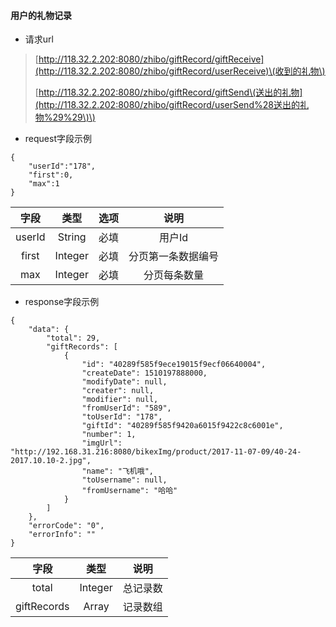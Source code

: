 #### 用户的礼物记录

* 请求url

> [http://118.32.2.202:8080/zhibo/giftRecord/giftReceive](http://118.32.2.202:8080/zhibo/giftRecord/userReceive)\(收到的礼物\)
>
> [http://118.32.2.202:8080/zhibo/giftRecord/giftSend\(送出的礼物](http://118.32.2.202:8080/zhibo/giftRecord/userSend%28送出的礼物%29%29\)\)

* request字段示例

```
{
    "userId":"178",
    "first":0,
    "max":1
}
```

| 字段 | 类型 | 选项 | 说明 |
| :---: | :---: | :---: | :---: |
| userId | String | 必填 | 用户Id |
| first | Integer | 必填 | 分页第一条数据编号 |
| max | Integer | 必填 | 分页每条数量 |

* response字段示例

```
{
    "data": {
        "total": 29,
        "giftRecords": [
            {
                "id": "40289f585f9ece19015f9ecf06640004",
                "createDate": 1510197888000,
                "modifyDate": null,
                "creater": null,
                "modifier": null,
                "fromUserId": "589",
                "toUserId": "178",
                "giftId": "40289f585f9420a6015f9422c8c6001e",
                "number": 1,
                "imgUrl": "http://192.168.31.216:8080/bikexImg/product/2017-11-07-09/40-24-2017.10.10-2.jpg",
                "name": "飞机哦",
                "toUsername": null,
                "fromUsername": "哈哈"
            }
        ]
    },
    "errorCode": "0",
    "errorInfo": ""
}
```

| 字段 | 类型 | 说明 |
| :---: | :---: | :---: |
| total | Integer | 总记录数 |
| giftRecords | Array | 记录数组 |



